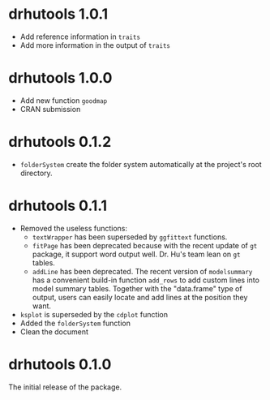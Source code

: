 # drhutools 1.0.1

- Add reference information in `traits`
- Add more information in the output of `traits`

# drhutools 1.0.0

- Add new function `goodmap`
- CRAN submission

# drhutools 0.1.2

- `folderSystem` create the folder system automatically at the project's root directory.

# drhutools 0.1.1

- Removed the useless functions:
  - `textWrapper` has been superseded by `ggfittext` functions.
  - `fitPage` has been deprecated because with the recent update of `gt` package, it support word output well. Dr. Hu's team lean on `gt` tables.
  - `addLine` has been deprecated. The recent version of `modelsummary` has a convenient build-in function `add_rows` to add custom lines into model summary tables. Together with the "data.frame" type of output, users can easily locate and add lines at the position they want.
- `ksplot` is superseded by the `cdplot` function
- Added the `folderSystem` function
- Clean the document


# drhutools 0.1.0

The initial release of the package.
